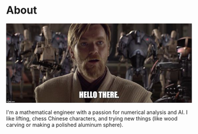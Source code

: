 # About

![hello_there](images/hello_there.jpg)

I'm a mathematical engineer with a passion for numerical analysis and AI.
I like lifting, chess Chinese characters, and trying new things (like wood carving or making a polished aluminum sphere).

